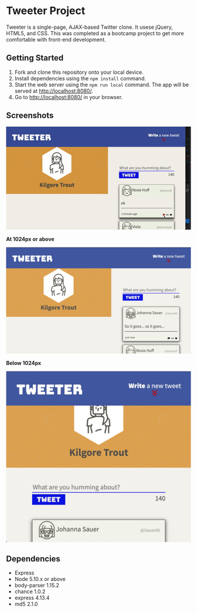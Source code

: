# Tweeter Project

Tweeter is a single-page, AJAX-based Twitter clone. It usese jQuery, HTML5, and CSS. This was completed as a bootcamp project to get more comfortable with front-end development.

## Getting Started

1. Fork and clone this repository onto your local device.
2. Install dependencies using the `npm install` command.
3. Start the web server using the `npm run local` command. The app will be served at <http://localhost:8080/>.
4. Go to <http://localhost:8080/> in your browser.

## Screenshots
![In Action](https://github.com/FortunateSmith/tweeter/blob/master/public/images/tweeter.gif?raw=true)

**At 1024px or above**


<img width="768" src="https://github.com/FortunateSmith/tweeter/blob/master/public/images/%3E%3D1024px.jpg">

**Below 1024px**


<img width="768" src="https://github.com/FortunateSmith/tweeter/blob/master/public/images/%3C1024px.jpg">

## Dependencies

- Express
- Node 5.10.x or above
- body-parser 1.15.2
- chance 1.0.2
- express 4.13.4
- md5 2.1.0
